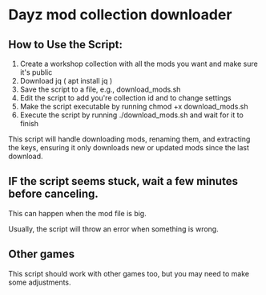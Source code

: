 # Dayz mod collection downloader
## How to Use the Script:

1. Create a workshop collection with all the mods you want and make sure it's public
2. Download jq ( apt install jq )
3. Save the script to a file, e.g., download_mods.sh
4. Edit the script to add you're collection id and to change settings
5. Make the script executable by running chmod +x download_mods.sh
6. Execute the script by running ./download_mods.sh and wait for it to finish

This script will handle downloading mods, renaming them, and extracting the keys, ensuring it only downloads new or updated mods since the last download. 

## IF the script seems stuck, wait a few minutes before canceling.
This can happen when the mod file is big.

Usually, the script will throw an error when something is wrong.

## Other games
This script should work with other games too, but you may need to make some adjustments.
